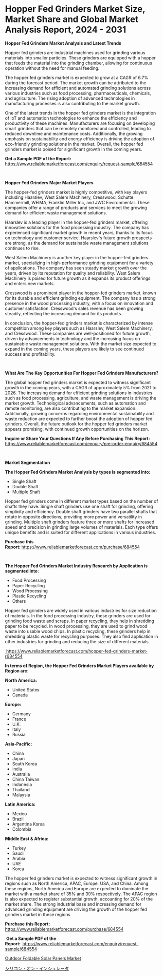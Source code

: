 <p><h1>Hopper Fed Grinders Market Size, Market Share and Global Market Analysis Report, 2024 - 2031</h1></p><p><strong>Hopper Fed Grinders Market Analysis and Latest Trends</strong></p>
<p><p>Hopper fed grinders are industrial machines used for grinding various materials into smaller particles. These grinders are equipped with a hopper that feeds the material into the grinding chamber, allowing for continuous operation without the need for manual feeding.</p><p>The hopper fed grinders market is expected to grow at a CAGR of 6.7% during the forecast period. The market growth can be attributed to the increasing demand for efficient and automated grinding solutions across various industries such as food processing, pharmaceuticals, chemicals, and agriculture. The rising adoption of advanced technologies in manufacturing processes is also contributing to the market growth.</p><p>One of the latest trends in the hopper fed grinders market is the integration of IoT and automation technologies to enhance the efficiency and productivity of these machines. Manufacturers are focusing on developing smart grinders that can be remotely monitored and controlled, leading to reduced downtime and maintenance costs. Additionally, the growing emphasis on sustainability and energy efficiency is driving the adoption of eco-friendly grinding solutions in the market. Overall, the hopper fed grinders market is poised for significant growth in the coming years.</p></p>
<p><strong>Get a Sample PDF of the Report:&nbsp;</strong> <a href="https://www.reliablemarketforecast.com/enquiry/request-sample/684554">https://www.reliablemarketforecast.com/enquiry/request-sample/684554</a></p>
<p>&nbsp;</p>
<p><strong>Hopper Fed Grinders Major Market Players</strong></p>
<p><p>The hopper-fed grinders market is highly competitive, with key players including Haarslev, West Salem Machinery, Cresswood, Schutte Hammermill, WEIMA, Franklin Miller Inc, and JWC Environmental. These companies offer a range of products and services to meet the growing demand for efficient waste management solutions.</p><p>Haarslev is a leading player in the hopper-fed grinders market, offering innovative solutions for the food processing industry. The company has experienced significant market growth in recent years, thanks to its focus on technology and customer service. Haarslev's future growth prospects are strong, as the demand for sustainable waste management solutions continues to rise.</p><p>West Salem Machinery is another key player in the hopper-fed grinders market, specializing in high-performance grinding equipment for a variety of applications. The company has seen steady market growth over the years, driven by its reputation for quality and reliability. West Salem Machinery is poised for future growth as it expands its product offerings and enters new markets.</p><p>Cresswood is a prominent player in the hopper-fed grinders market, known for its durable and efficient grinding equipment. The company has a strong presence in the wood processing industry, with a focus on innovation and customer satisfaction. Cresswood's sales revenue has been growing steadily, reflecting the increasing demand for its products.</p><p>In conclusion, the hopper-fed grinders market is characterized by intense competition among key players such as Haarslev, West Salem Machinery, and Cresswood. These companies are well-positioned for future growth, driven by advancements in technology and the increasing focus on sustainable waste management solutions. With the market size expected to expand in the coming years, these players are likely to see continued success and profitability.</p></p>
<p>&nbsp;</p>
<p><strong>What Are The Key Opportunities For Hopper Fed Grinders Manufacturers?</strong></p>
<p><p>The global hopper fed grinders market is expected to witness significant growth in the coming years, with a CAGR of approximately 5% from 2021 to 2026. The increasing demand for efficient grinding solutions in industries such as food processing, agriculture, and waste management is driving the market growth. Technological advancements, such as automation and remote monitoring, are also contributing to the market expansion. Additionally, growing concerns regarding environmental sustainability and waste reduction are expected to further boost the adoption of hopper fed grinders. Overall, the future outlook for the hopper fed grinders market appears promising, with continued growth opportunities on the horizon.</p></p>
<p><strong>Inquire or Share Your Questions If Any Before Purchasing This Report:</strong> <a href="https://www.reliablemarketforecast.com/enquiry/pre-order-enquiry/684554">https://www.reliablemarketforecast.com/enquiry/pre-order-enquiry/684554</a></p>
<p>&nbsp;</p>
<p><strong>Market Segmentation</strong></p>
<p><strong>The Hopper Fed Grinders Market Analysis by types is segmented into:</strong></p>
<p><ul><li>Single Shaft</li><li>Double Shaft</li><li>Multiple Shaft</li></ul></p>
<p><p>Hopper fed grinders come in different market types based on the number of shafts they have. Single shaft grinders use one shaft for grinding, offering simplicity and efficiency. Double shaft grinders have two parallel shafts that rotate in opposite directions, providing more power and versatility in grinding. Multiple shaft grinders feature three or more shafts for increased speed and precision in grinding large volumes of materials. Each type offers unique benefits and is suited for different applications in various industries.</p></p>
<p><strong>Purchase this Report:&nbsp;</strong><a href="https://www.reliablemarketforecast.com/purchase/684554">https://www.reliablemarketforecast.com/purchase/684554</a></p>
<p>&nbsp;</p>
<p><strong>The Hopper Fed Grinders Market Industry Research by Application is segmented into:</strong></p>
<p><ul><li>Food Processing</li><li>Paper Recycling</li><li>Wood Processing</li><li>Plastic Recycling</li><li>Others</li></ul></p>
<p><p>Hopper fed grinders are widely used in various industries for size reduction of materials. In the food processing industry, these grinders are used for grinding food waste and scraps. In paper recycling, they help in shredding paper to be recycled. In wood processing, they are used to grind wood waste into usable wood chips. In plastic recycling, these grinders help in shredding plastic waste for recycling purposes. They also find application in other industries for grinding and reducing the size of different materials.</p></p>
<p><a href="https://www.reliablemarketforecast.com/hopper-fed-grinders-market-r684554">&nbsp;https://www.reliablemarketforecast.com/hopper-fed-grinders-market-r684554</a></p>
<p><strong>In terms of Region, the Hopper Fed Grinders Market Players available by Region are:</strong></p>
<p>
    <p> <strong> North America: </strong>
        <ul>
            <li>United States</li>
            <li>Canada</li>
        </ul>
        </p> 
    <p> <strong> Europe: </strong>
        <ul>
            <li>Germany</li>
            <li>France</li>
            <li>U.K.</li>
            <li>Italy</li>
            <li>Russia</li>
        </ul>
        </p> 
    <p> <strong> Asia-Pacific: </strong>
        <ul>
            <li>China</li>
            <li>Japan</li>
            <li>South Korea</li>
            <li>India</li>
            <li>Australia</li>
            <li>China Taiwan</li>
            <li>Indonesia</li>
            <li>Thailand</li>
            <li>Malaysia</li>
        </ul>
        </p> 
    <p> <strong> Latin America: </strong>
        <ul>
            <li>Mexico</li>
            <li>Brazil</li>
            <li>Argentina Korea</li>
            <li>Colombia</li>
        </ul>
        </p> 
    <p> <strong> Middle East & Africa: </strong>
        <ul>
            <li>Turkey</li>
            <li>Saudi</li>
            <li>Arabia</li>
            <li>UAE</li>
            <li>Korea</li>
        </ul>
    </p>
    </p>
<p><p>The hopper fed grinders market is expected to witness significant growth in regions such as North America, APAC, Europe, USA, and China. Among these regions, North America and Europe are expected to dominate the market with a market share of 35% and 30% respectively. The APAC region is also expected to register substantial growth, accounting for 20% of the market share. The strong industrial base and increasing demand for advanced grinding equipment are driving the growth of the hopper fed grinders market in these regions.</p></p>
<p><strong>Purchase this Report: </strong><a href="https://www.reliablemarketforecast.com/purchase/684554">https://www.reliablemarketforecast.com/purchase/684554</a></p>
<p>&nbsp;<strong>Get a Sample PDF of the Report:&nbsp;&nbsp;</strong><a href="https://www.reliablemarketforecast.com/enquiry/request-sample/684554">https://www.reliablemarketforecast.com/enquiry/request-sample/684554</a></p>
<p><strong></strong></p>
<p><p><a href="https://github.com/jaidynmorantestelletmjzya/Market-Research-Report-List-3/blob/main/outdoor-foldable-solar-panels-market.md">Outdoor Foldable Solar Panels Market</a></p><p><a href="https://github.com/JanickJohns/Market-Research-Report-List-2/blob/main/1441836187124.md">シリコン・オン・インシュレータ</a></p></p>